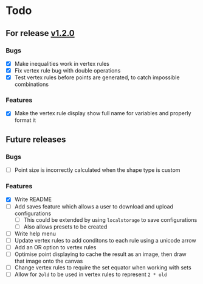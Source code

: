 # Todo


## For release [v1.2.0](https://github.com/Toffee1347/chaos-game/blob/main/CHANGELOG.md#v120)

### Bugs

- [x] Make inequalities work in vertex rules
- [x] Fix vertex rule bug with double operations
- [x] Test vertex rules before points are generated, to catch impossible combinations

### Features

- [x] Make the vertex rule display show full name for variables and properly format it


## Future releases

### Bugs

- [ ] Point size is incorrectly calculated when the shape type is custom

### Features

- [x] Write README
- [ ] Add saves feature which allows a user to download and upload configurations
  - [ ] This could be extended by using `localstorage` to save configurations
  - [ ] Also allows presets to be created
- [ ] Write help menu
- [ ] Update vertex rules to add conditons to each rule using a unicode arrow
- [ ] Add an OR option to vertex rules
- [ ] Optimise point displaying to cache the result as an image, then draw that image onto the canvas
- [ ] Change vertex rules to require the set equator when working with sets
- [ ] Allow for `2old` to be used in vertex rules to represent `2 * old`
